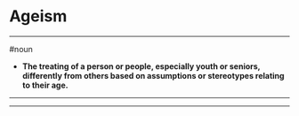 # Ageism
---
#noun
- **The treating of a person or people, especially youth or seniors, differently from others based on assumptions or stereotypes relating to their age.**
---
---
